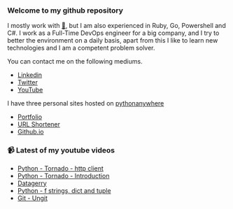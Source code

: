### Welcome to my github repository

I mostly work with [:snake:](https://www.python.org/), but I am also experienced in Ruby, Go, Powershell and C#. I work as a Full-Time DevOps engineer for a big company, and I try to better the environment on a daily basis, apart from this I like to learn new technologies and I am a competent problem solver.

You can contact me on the following mediums.
- [Linkedin](https://www.linkedin.com/in/r3ap3rpy)
- [Twitter](https://twitter.com/r3ap3rpy)
- [YouTube](https://www.youtube.com/channel/UC1qkMXH8d2I9DDAtBSeEHqg)

I have three personal sites hosted on [pythonanywhere](https://www.pythonanywhere.com/)
- [Portfolio](http://r3ap3rpy.pythonanywhere.com/)
- [URL Shortener](http://shortenpy.pythonanywhere.com/)
- [Github.io](https://r3ap3rpy.github.io/)

### :video_camera: Latest of my youtube videos
<!-- YOUTUBE:START -->
- [Python - Tornado - http client](https://www.youtube.com/watch?v=lVh5BSZLvY0)
- [Python - Tornado - Introduction](https://www.youtube.com/watch?v=0nqjKqCAJI8)
- [Datagerry](https://www.youtube.com/watch?v=51e4mluVvrs)
- [Python - f strings, dict and tuple](https://www.youtube.com/watch?v=AsOK368xb3k)
- [Git - Ungit](https://www.youtube.com/watch?v=QGLvFD67zsU)
<!-- YOUTUBE:END -->

